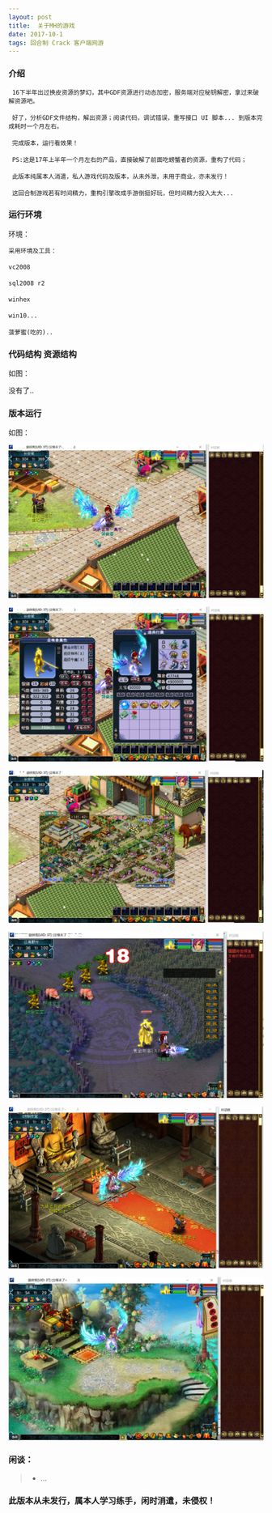```yaml
---
layout: post
title:  关于MH的游戏
date: 2017-10-1
tags: 回合制 Crack 客户端网游
---
```


		
### 介绍


	 16下半年出过换皮资源的梦幻，其中GDF资源进行动态加密，服务端对应秘钥解密，拿过来破解资源吧。

	 好了，分析GDF文件结构，解出资源；阅读代码，调试错误，重写接口 UI 脚本... 到版本完成耗时一个月左右。

	 完成版本，运行看效果！

	 PS:这是17年上半年一个月左右的产品，直接破解了前面吃螃蟹者的资源，重构了代码；

	 此版本纯属本人消遣，私人游戏代码及版本，从未外泄，未用于商业，亦未发行！

	 这回合制游戏若有时间精力，重构引擎改成手游倒挺好玩，但时间精力投入太大...


### 运行环境

环境：

``` 
采用环境及工具：

vc2008

sql2008 r2

winhex

win10...

菠萝蜜(吃的)..

``` 

### 代码结构 资源结构

如图：

没有了..

### 版本运行

如图：

![](/images/posts/mh/mh1.jpg)

![](/images/posts/mh/mh2.jpg)

![](/images/posts/mh/mh3.jpg)

![](/images/posts/mh/mh4.jpg)

![](/images/posts/mh/mh5.jpg)

![](/images/posts/mh/mh6.jpg)

### 闲谈：	

> * ...


### 此版本从未发行，属本人学习练手，闲时消遣，未侵权！